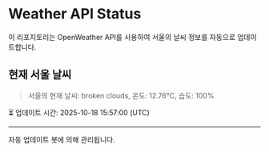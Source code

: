 
# Weather API Status

이 리포지토리는 OpenWeather API를 사용하여 서울의 날씨 정보를 자동으로 업데이트합니다.

## 현재 서울 날씨
> 서울의 현재 날씨: broken clouds, 온도: 12.76°C, 습도: 100%

⏳ 업데이트 시간: 2025-10-18 15:57:00 (UTC)

---
자동 업데이트 봇에 의해 관리됩니다.
